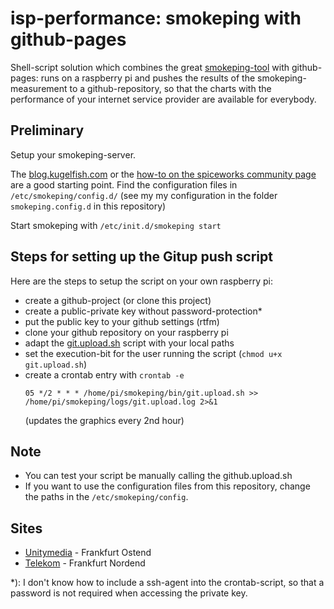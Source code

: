 # isp-performance:  smokeping with github-pages
Shell-script solution which combines the great [smokeping-tool](https://github.com/oetiker/SmokePing) with github-pages: 
runs on a raspberry pi and pushes the results of the smokeping-measurement to a github-repository, so that the charts with the performance of your internet service provider are available for everybody.

## Preliminary
Setup your smokeping-server. 

The [blog.kugelfish.com](http://blog.kugelfish.com/2013/05/raspberry-pi-internet-access-monitor.html) or the [how-to on the spiceworks community page](http://community.spiceworks.com/how_to/show/96949-raspberrypi-rpi-smokeping-setup-and-configuration) are a good starting point. 
Find the configuration files in ```/etc/smokeping/config.d/``` (see my my configuration in the folder ```smokeping.config.d``` in this repository)

Start smokeping with ```/etc/init.d/smokeping start```


## Steps for setting up the Gitup push script
Here are the steps to setup the script on your own raspberry pi:
* create a github-project (or clone this project) 
* create a public-private key without password-protection*
* put the public key to your github settings (rtfm)
* clone your github repository on your raspberry pi
* adapt the [git.upload.sh](git.upload.sh) script with your local paths
* set the execution-bit for the user running the script (`chmod u+x git.upload.sh`)
* create a crontab entry with `crontab -e`
	```
	05 */2 * * * /home/pi/smokeping/bin/git.upload.sh >> /home/pi/smokeping/logs/git.upload.log 2>&1
	```
  (updates the graphics every 2nd hour)


## Note
* You can test your script be manually calling the github.upload.sh
* If you want to use the configuration files from this repository, change the paths in the ```/etc/smokeping/config```.

## Sites
* [Unitymedia](http://oehmiche.github.io/isp-performance/) - Frankfurt Ostend
* [Telekom](http://tiggar.github.io/isp-performance/) - Frankfurt Nordend

*): I don't know how to include a ssh-agent into the crontab-script, so that a password is not required when accessing the private key.
